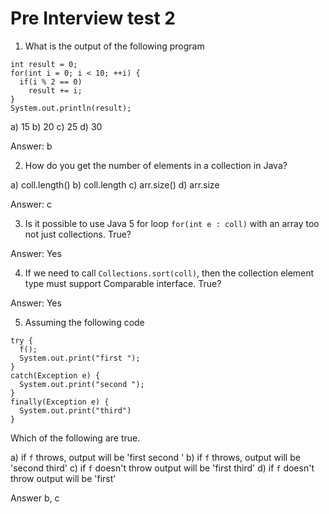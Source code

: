 # Pre Interview test 2

1. What is the output of the following program

```
int result = 0;
for(int i = 0; i < 10; ++i) {
  if(i % 2 == 0)
    result += i;
}
System.out.println(result);
```

a) 15
b) 20
c) 25
d) 30

Answer: b

2. How do you get the number of elements in a collection in Java?

a) coll.length()
b) coll.length
c) arr.size()
d) arr.size

Answer: c

3. Is it possible to use Java 5 for loop `for(int e : coll)` with an array too not just collections. True?

Answer: Yes

4. If we need to call `Collections.sort(coll)`, then the collection element type must support Comparable interface. True?

Answer: Yes

5. Assuming the following code

```
try {
  f();
  System.out.print("first ");
}
catch(Exception e) {
  System.out.print("second ");
}
finally(Exception e) {
  System.out.print("third")
}
```

Which of the following are true.

a) if `f` throws, output will be 'first second '
b) if `f` throws, output will be 'second third'
c) if `f` doesn't throw output will be 'first third'
d) if `f` doesn't throw output will be 'first'

Answer b, c
